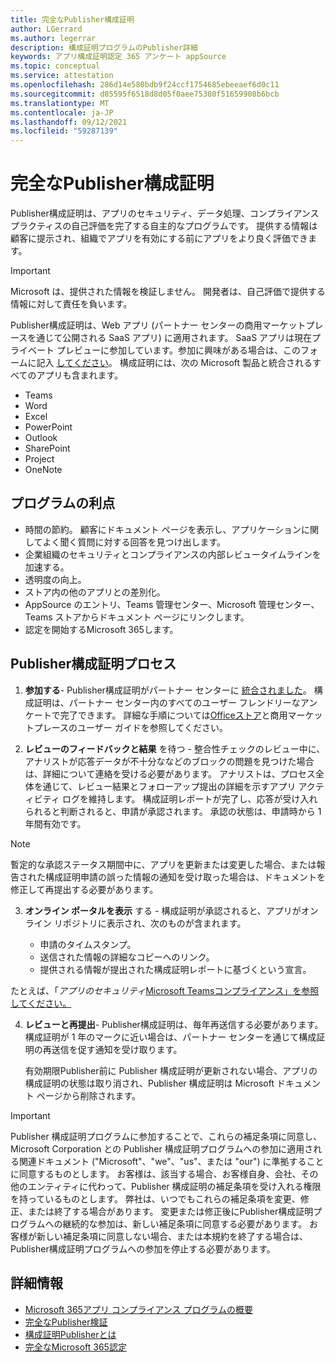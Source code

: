 ```yaml
---
title: 完全なPublisher構成証明
author: LGerrard
ms.author: legerrar
description: 構成証明プログラムのPublisher詳細
keywords: アプリ構成証明認定 365 アンケート appSource
ms.topic: conceptual
ms.service: attestation
ms.openlocfilehash: 286d14e580bdb9f24ccf1754685ebeeaef6d0c11
ms.sourcegitcommit: d85595f6518d8d05f0aee75380f51659908b6bcb
ms.translationtype: MT
ms.contentlocale: ja-JP
ms.lasthandoff: 09/12/2021
ms.locfileid: "59287139"
---
```

# <a name="complete-publisher-attestation"></a>完全なPublisher構成証明

Publisher構成証明は、アプリのセキュリティ、データ処理、コンプライアンスプラクティスの自己評価を完了する自主的なプログラムです。 提供する情報は顧客に提示され、組織でアプリを有効にする前にアプリをより良く評価できます。 

> [!IMPORTANT]
> Microsoft は、提供された情報を検証しません。 開発者は、自己評価で提供する情報に対して責任を負います。 

Publisher構成証明は、Web アプリ (パートナー センターの商用マーケットプレースを通じて公開される SaaS アプリ) に適用されます。 SaaS アプリは現在プライベート プレビューに参加しています。参加に興味がある場合は、このフォームに記入 [してください](https://customervoice.microsoft.com/Pages/ResponsePage.aspx?id=v4j5cvGGr0GRqy180BHbR4cf3qxCU_RNtqjCSalFdSFUNDMzTVJKR0wzTEJRSFJVSk9OQUlOV0RJSyQlQCN0PWcu)。 構成証明には、次の Microsoft 製品と統合されるすべてのアプリも含まれます。
- Teams
- Word
- Excel
- PowerPoint 
- Outlook
- SharePoint
- Project
- OneNote


## <a name="program-benefits"></a>プログラムの利点
- 時間の節約。 顧客にドキュメント ページを表示し、アプリケーションに関してよく聞く質問に対する回答を見つけ出します。
- 企業組織のセキュリティとコンプライアンスの内部レビュータイムラインを加速する。
- 透明度の向上。
- ストア内の他のアプリとの差別化。 
- AppSource のエントリ、Teams 管理センター、Microsoft 管理センター、Teams ストアからドキュメント ページにリンクします。 
- 認定を開始するMicrosoft 365します。
 

## <a name="publisher-attestation-process"></a>Publisher構成証明プロセス

1. **参加する**- Publisher構成証明がパートナー センターに [統合されました](https://partner.microsoft.com)。 構成証明は、パートナー センター内のすべてのユーザー フレンドリーなアンケートで完了できます。 詳細な手順については[Officeストア](https://docs.microsoft.com/microsoft-365-app-certification/docs/userguide)と商用マーケットプレース[](https://docs.microsoft.com/en-us/microsoft-365-app-certification/docs/saasuserguide)のユーザー ガイドを参照してください。

2. **レビューのフィードバックと結果** を待つ - 整合性チェックのレビュー中に、アナリストが応答データが不十分ななどのブロックの問題を見つけた場合は、詳細について連絡を受ける必要があります。 アナリストは、プロセス全体を通じて、レビュー結果とフォローアップ提出の詳細を示すアプリ アクティビティ ログを維持します。 構成証明レポートが完了し、応答が受け入れられると判断されると、申請が承認されます。 承認の状態は、申請時から 1 年間有効です。

> [!NOTE]
> 暫定的な承認ステータス期間中に、アプリを更新または変更した場合、または報告された構成証明申請の誤った情報の通知を受け取った場合は、ドキュメントを修正して再提出する必要があります。

3. **オンライン ポータルを表示** する - 構成証明が承認されると、アプリがオンライン リポジトリに表示され、次のものが含まれます。

   - 申請のタイムスタンプ。
   - 送信された情報の詳細なコピーへのリンク。
   - 提供される情報が提出された構成証明レポートに基づくという宣言。

たとえば、「*アプリのセキュリティ*[Microsoft Teamsコンプライアンス」を参照してください。](../teams/teams-apps.md)

4. **レビューと再提出**- Publisher構成証明は、毎年再送信する必要があります。 構成証明が 1 年のマークに近い場合は、パートナー センターを通じて構成証明の再送信を促す通知を受け取ります。 

   有効期限Publisher前に Publisher 構成証明が更新されない場合、アプリの構成証明の状態は取り消され、Publisher 構成証明は Microsoft ドキュメント ページから削除されます。 

>[!IMPORTANT]
>Publisher 構成証明プログラムに参加することで、これらの補足条項に同意し、Microsoft Corporation との Publisher 構成証明プログラムへの参加に適用される関連ドキュメント ("Microsoft"、"we"、"us"、または "our") に準拠することに同意するものとします。 お客様は、該当する場合、お客様自身、会社、その他のエンティティに代わって、Publisher 構成証明の補足条項を受け入れる権限を持っているものとします。 弊社は、いつでもこれらの補足条項を変更、修正、または終了する場合があります。 変更または修正後にPublisher構成証明プログラムへの継続的な参加は、新しい補足条項に同意する必要があります。 お客様が新しい補足条項に同意しない場合、または本規約を終了する場合は、Publisher構成証明プログラムへの参加を停止する必要があります。

## <a name="learn-more"></a>詳細情報

* [Microsoft 365アプリ コンプライアンス プログラムの概要](~/overview.md)  
* [完全なPublisher検証](https://docs.microsoft.com/azure/active-directory/develop/mark-app-as-publisher-verified)  
* [構成証明Publisherとは](~/docs/enterprise-app-attestation-guide.md)  
* [完全なMicrosoft 365認定](~/docs/certification.md)
